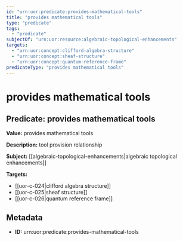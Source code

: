 ```yaml
---
id: "urn:uor:predicate:provides-mathematical-tools"
title: "provides mathematical tools"
type: "predicate"
tags:
  - "predicate"
subjectOf: "urn:uor:resource:algebraic-topological-enhancements"
targets:
  - "urn:uor:concept:clifford-algebra-structure"
  - "urn:uor:concept:sheaf-structure"
  - "urn:uor:concept:quantum-reference-frame"
predicateType: "provides mathematical tools"
---
```


# provides mathematical tools

## Predicate: provides mathematical tools

**Value:** provides mathematical tools

**Description:** tool provision relationship

**Subject:** [[algebraic-topological-enhancements|algebraic topological enhancements]]

**Targets:**

- [[uor-c-024|clifford algebra structure]]
- [[uor-c-025|sheaf structure]]
- [[uor-c-026|quantum reference frame]]

## Metadata

- **ID:** urn:uor:predicate:provides-mathematical-tools
